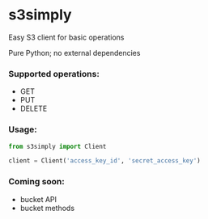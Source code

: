 # s3simply

Easy S3 client for basic operations

Pure Python; no external dependencies

### Supported operations:

* GET
* PUT
* DELETE

### Usage:

```python
from s3simply import Client

client = Client('access_key_id', 'secret_access_key')
```

### Coming soon:

* bucket API
* bucket methods
